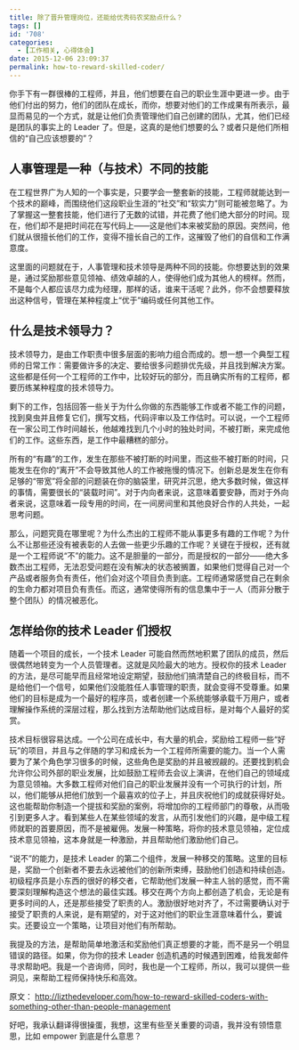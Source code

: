 ```yaml
---
title: 除了晋升管理岗位，还能给优秀码农奖励点什么？
tags: []
id: '708'
categories:
  - [工作相关, 心得体会]
date: 2015-12-06 23:09:37
permalink: how-to-reward-skilled-coder/
---
```


你手下有一群很棒的工程师，并且，他们想要在自己的职业生涯中更进一步。由于他们付出的努力，他们的团队在成长，而你，想要对他们的工作成果有所表示，最显而易见的一个方式，就是让他们负责管理他们自己创建的团队，尤其，他们已经是团队的事实上的 Leader 了。但是，这真的是他们想要的么？或者只是他们所相信的“自己应该想要的”？
<!-- more -->
## 人事管理是一种（与技术）不同的技能

在工程世界广为人知的一个事实是，只要学会一整套新的技能，工程师就能达到一个技术的巅峰，而围绕他们这段职业生涯的“社交”和“软实力”则可能被忽略了。为了掌握这一整套技能，他们进行了无数的试错，并花费了他们绝大部分的时间。现在，他们却不是把时间花在写代码上——这是他们本来被奖励的原因。突然间，他们就从很擅长他们的工作，变得不擅长自己的工作，这摧毁了他们的自信和工作满意度。

这里面的问题就在于，人事管理和技术领导是两种不同的技能。你想要达到的效果是，通过奖励那些意见领袖、绩效卓越的人，使得他们成为其他人的榜样。然而，不是每个人都应该尽力成为经理，那样的话，谁来干活呢？此外，你不会想要释放出这种信号，管理在某种程度上“优于”编码或任何其他工作。

## 什么是技术领导力？

技术领导力，是由工作职责中很多层面的影响力组合而成的。想一想一个典型工程师的日常工作：需要做许多的决定、要给很多问题排优先级，并且找到解决方案。这些都是任何一个工程师的工作中，比较好玩的部分，而且确实所有的工程师，都要历练某种程度的技术领导力。

剩下的工作，包括回答一些关于为什么你做的东西能够工作或者不能工作的问题，找到臭虫并且修复它们，撰写文档，代码评审以及工作估时。可以说，一个工程师在一家公司工作时间越长，他越难找到几个小时的独处时间，不被打断，来完成他们的工作。这些东西，是工作中最糟糕的部分。

所有的“有趣”的工作，发生在那些不被打断的时间里，而这些不被打断的时间，只能发生在你的“离开”不会导致其他人的工作被拖慢的情况下。创新总是发生在你有足够的“带宽”将全部的问题装在你的脑袋里，研究并沉思，绝大多数时候，做这样的事情，需要很长的“装载时间”。对于内向者来说，这意味着要安静，而对于外向者来说，这意味着一段专用的时间，在一间房间里和其他良好合作的人共处，一起思考问题。

那么，问题究竟在哪里呢？为什么杰出的工程师不能从事更多有趣的工作呢？为什么不让那些还没有被表彰的人去做一些更少乐趣的工作呢？关键在于授权，还有就是一个工程师说“不”的能力。这不是胆量的一部分，而是授权的一部分——绝大多数杰出工程师，无法忍受问题在没有解决的状态被搁置，如果他们觉得自己对一个产品或者服务负有责任，他们会对这个项目负责到底。工程师通常感觉自己在剩余的生命力都对项目负有责任。而这，通常使得所有的信息集中于一人（而非分散于整个团队）的情况被恶化。

## 怎样给你的技术 Leader 们授权

随着一个项目的成长，一个技术 Leader 可能自然而然地积累了团队的成员，然后很偶然地转变为一个人员管理者。这就是风险最大的地方。授权你的技术 Leader 的方法，是尽可能早而且经常地设定期望，鼓励他们搞清楚自己的终极目标，而不是给他们一个信号，如果他们没能胜任人事管理的职责，就会变得不受尊重。如果他们的目标是成为一个最好的程序员，或者创建一个系统能够承载千万用户，或者理解操作系统的深层过程，那么找到方法帮助他们达成目标，是对每个人最好的奖赏。

技术目标很容易达成。一个公司在成长中，有大量的机会，奖励给工程师一些“好玩”的项目，并且与之伴随的学习和成长为一个工程师所需要的能力。当一个人需要为了某个角色学习很多的时候，这些角色是奖励的并且被觊觎的。还要找到机会允许你公司外部的职业发展，比如鼓励工程师去会议上演讲，在他们自己的领域成为意见领袖。大多数工程师对他们自己的职业发展并没有一个可执行的计划，所以，他们能够从把他们放到一个最喜欢的位子上，并且庆祝他们的成就获得好处。这也能帮助你制造一个提拔和奖励的案例，将增加你的工程师部门的尊敬，从而吸引到更多人才。看到某些人在某些领域的发言，从而引发他们的兴趣，是中级工程师就职的首要原因，而不是被雇佣。发展一种策略，将你的技术意见领袖，定位成技术意见领袖，这本身就是一种激励，并且帮助他们激励他们自己。

“说不”的能力，是技术 Leader 的第二个组件，发展一种移交的策略。这里的目标是，奖励一个创新者不要去永远被他们的创新所束缚，鼓励他们创造和持续创造。初级程序员是小东西的很好的移交者，它帮助他们发展一种主人翁的感觉，而不需要深刻理解构造这个想法的最佳实践。移交在两个方向上都创造了机会，无论是有更多时间的人，还是那些接受了职责的人。激励很好地对齐了，不过需要确认对于接受了职责的人来说，是有期望的，对于这对他们的职业生涯意味着什么，要诚实。还要设立一个策略，让项目对他们有所帮助。

我提及的方法，是帮助简单地激活和奖励他们真正想要的才能，而不是另一个明显错误的路径。如果，你为你的技术 Leader 创造机遇的时候遇到困难，给我发邮件寻求帮助吧。我是一个咨询师，同时，我也是一个工程师，所以，我可以提供一些洞见，来帮助工程师保持快乐和高效。

原文：
http://lizthedeveloper.com/how-to-reward-skilled-coders-with-something-other-than-people-management

好吧，我承认翻译得很操蛋，我想，这里有些至关重要的词语，我并没有领悟意思，比如 empower 到底是什么意思？